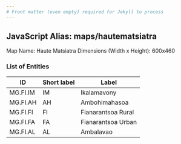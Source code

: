 ```yaml
---
# Front matter (even empty) required for Jekyll to process
---
```


## JavaScript Alias: maps/hautematsiatra

Map Name: Haute Matsiatra
Dimensions (Width x Height): 600x460

### List of Entities

ID | Short label | Label
---|---|---|
MG.FI.IM|IM|Ikalamavony
MG.FI.AH|AH|Ambohimahasoa
MG.FI.FI|FI|Fianarantsoa Rural
MG.FI.FA|FA|Fianarantsoa Urban
MG.FI.AL|AL|Ambalavao
